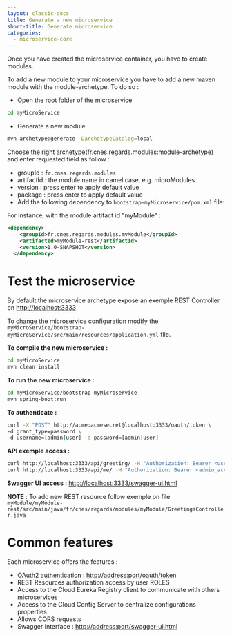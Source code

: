 ```yaml
---
layout: classic-docs
title: Generate a new microservice
short-title: Generate microservice
categories:
  - microservice-core
---
```


Once you have created the microservice container, you have to create modules.

To add a new module to your microservice you have to add a new maven module with the module-archetype. To do so :

- Open the root folder of the microservice

```bash
cd myMicroService
```

- Generate a new module

```bash
mvn archetype:generate -DarchetypeCatalog=local
```

Choose the right archetype(fr.cnes.regards.modules:module-archetype) and enter requested field as follow :

- groupId : `fr.cnes.regards.modules`
- artifactId : the module name in camel case, e.g. microModules
- version : press enter to apply default value
- package : press enter to apply default value
- Add the following dependency to `bootstrap-myMicroservice/pom.xml` file:

For instance, with the module artifact id "myModule" :

```xml
<dependency>
    <groupId>fr.cnes.regards.modules.myModule</groupId>
    <artifactId>myModule-rest</artifactId>
    <version>1.0-SNAPSHOT</version>
  </dependency>
```

# Test the microservice

By default the microservice archetype expose an exemple REST Controller on <http://localhost:3333>

To change the microservice configuration modify the `myMicroService/bootstrap-myMicroService/src/main/resources/application.yml` file.

**To compile the new microservice :**

```bash
cd myMicroService
mvn clean install
```

**To run the new microservice :**

```bash
cd myMicroService/bootstrap-myMicroservice
mvn spring-boot:run
```

**To authenticate :**

```bash
curl -X "POST" http://acme:acmesecret@localhost:3333/oauth/token \
-d grant_type=password \
-d username=[admin|user] -d password=[admin|user]
```

**API exemple access :**<br>

```bash
curl http://localhost:3333/api/greeting/ -H "Authorization: Bearer <user_acces_token>"
curl http://localhost:3333/api/me/ -H "Authorization: Bearer <admin_acces_token>"
```

**Swagger UI access :** <http://localhost:3333/swagger-ui.html>

**NOTE** : To add new REST resource follow exemple on file `myModule/myModule-rest/src/main/java/fr/cnes/regards/modules/myModule/GreetingsController.java`

# Common features

Each microservice offers the features :

- OAuth2 authentication : <http://address:port/oauth/token>
- REST Resources authorization access by user ROLES
- Access to the Cloud Eureka Registry client to communicate with others microservices
- Access to the Cloud Config Server to centralize configurations properties
- Allows CORS requests
- Swagger Interface : <http://address:port/swagger-ui.html>
